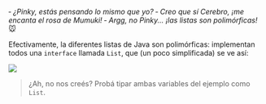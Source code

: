 &dash; _¿Pinky, estás pensando lo mismo que yo?_
&dash; _Creo que sí Cerebro, ¡me encanta el rosa de Mumuki!_
&dash; _Argg, no Pinky... ¡las listas son polimórficas!_ :mouse:

Efectivamente, la diferentes listas de Java son polimórficas: implementan todos una `interface` llamada `List`, que (un poco simplificada) se ve así:

<!--
interface List {
  int size()
  boolean isEmpty()
  boolean contains(elemento)
  void add(elemento)
  void remove(elemento)
  void clear()
  int indexOf(elemento)
}

class ArrayList implements List {

}

class LinkedList implements List {
  void addFirst(element)
  void addLast(elemento)
}

class Otras implements List {

}
-->

<img src="http://www.plantuml.com/plantuml/png/TOvD3e9038NtdA9BF8OBNP5mXZfJaaQcGzg6YCQxysC867JPho_lUonEsc0WgDWSNWK0YuFnayhJTDnoRWa5s2wfy-6BXIoEB5PIIud4y_piCqV068zGAUMUZZnCPReKpsQMI8-wsSNUHH5QD8EpAWxBJ4xTvsthx2rLiTmf_ebj-wwivgjbFxp2ZU_jjIlQJ_C8"> </img>

> ¿Ah, no nos creés? Probá tipar ambas variables del ejemplo como `List`. 